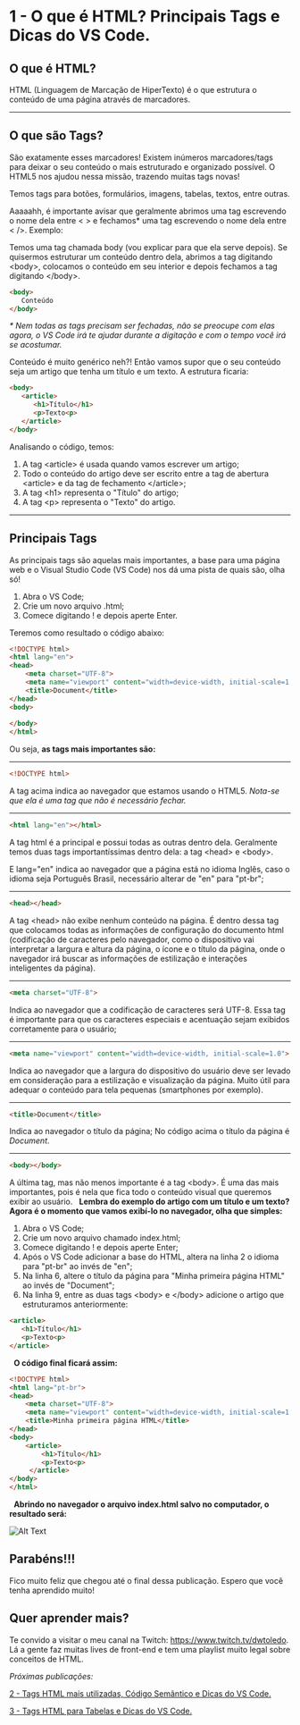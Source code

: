 # 1 - O que é HTML? Principais Tags e Dicas do VS Code.

## **O que é HTML?**

HTML (Linguagem de Marcação de HiperTexto) é o que estrutura o conteúdo de uma página através de marcadores.
___

## **O que são Tags?**

São exatamente esses marcadores! Existem inúmeros marcadores/tags para deixar o seu conteúdo o mais estruturado e organizado possível. O HTML5 nos ajudou nessa missão, trazendo muitas tags novas!

Temos tags para botões, formulários, imagens, tabelas, textos, entre outras.

Aaaaahh, é importante avisar que geralmente abrimos uma tag escrevendo o nome dela entre < > e fechamos* uma tag escrevendo o nome dela entre < />. Exemplo:

Temos uma tag chamada body (vou explicar para que ela serve depois). Se quisermos estruturar um conteúdo dentro dela, abrimos a tag digitando \<body>, colocamos o conteúdo em seu interior e depois fechamos a tag digitando \</body>.

```html
<body>
   Conteúdo
</body>
```

*\* Nem todas as tags precisam ser fechadas, não se preocupe com elas agora, o VS Code irá te ajudar durante a digitação e com o tempo você irá se acostumar.*
&nbsp;

Conteúdo é muito genérico neh?!
Então vamos supor que o seu conteúdo seja um artigo que tenha um título e um texto. A estrutura ficaria:

```html
<body>
   <article>
      <h1>Título</h1>
      <p>Texto<p>
   </article>
</body>
```

Analisando o código, temos:
1. A tag \<article> é usada quando vamos escrever um artigo;
2. Todo o conteúdo do artigo deve ser escrito entre a tag de abertura \<article> e da tag de fechamento \</article>;
3. A tag \<h1> representa o "Título" do artigo;
4. A tag \<p> representa o "Texto" do artigo.

___

## **Principais Tags**


As principais tags são aquelas mais importantes, a base para uma página web e o Visual Studio Code (VS Code) nos dá uma pista de quais são, olha só!
&nbsp;

1. Abra o VS Code;
2. Crie um novo arquivo .html;
3. Comece digitando ! e depois aperte Enter.

Teremos como resultado o código abaixo:

```html
<!DOCTYPE html>
<html lang="en">
<head>
    <meta charset="UTF-8">
    <meta name="viewport" content="width=device-width, initial-scale=1.0">
    <title>Document</title>
</head>
<body>
    
</body>
</html>
```
Ou seja, **as tags mais importantes são:**

___

```html
<!DOCTYPE html>
```
A tag acima indica ao navegador que estamos usando o HTML5.
*Nota-se que ela é uma tag que não é necessário fechar.*

___

```html
<html lang="en"></html>
```
A tag html é a principal e possui todas as outras dentro dela. Geralmente temos duas tags importantíssimas dentro dela: a tag \<head> e \<body>.

E lang="en" indica ao navegador que a página está no idioma Inglês, caso o idioma seja Português Brasil, necessário alterar de "en" para "pt-br";
___

```html
<head></head>    
```
A tag \<head> não exibe nenhum conteúdo na página. É dentro dessa tag que colocamos todas as informações de configuração do documento html (codificação de caracteres pelo navegador, como o dispositivo vai interpretar a largura e altura da página, o ícone e o título da página, onde o navegador irá buscar as informações de estilização e interações inteligentes da página).
___

```html
<meta charset="UTF-8">
```
Indica ao navegador que a codificação de caracteres será UTF-8. Essa tag é importante para que os caracteres especiais e acentuação sejam exibidos corretamente para o usuário;
___

```html
<meta name="viewport" content="width=device-width, initial-scale=1.0">
```
Indica ao navegador que a largura do dispositivo do usuário deve ser levado em consideração para a estilização e visualização da página. Muito útil para adequar o conteúdo para tela pequenas (smartphones por exemplo).
___

```html
<title>Document</title>
```
Indica ao navegador o título da página; No código acima o título da página é *Document*.
___

```html
<body></body>
```
A última tag, mas não menos importante é a tag \<body>. É uma das mais importantes, pois é nela que fica todo o conteúdo visual que queremos exibir ao usuário.
&nbsp;
**Lembra do exemplo do artigo com um título e um texto?
Agora é o momento que vamos exibí-lo no navegador, olha que simples:**

1. Abra o VS Code;
2. Crie um novo arquivo chamado index.html;
3. Comece digitando ! e depois aperte Enter;
4. Após o VS Code adicionar a base do HTML, altera na linha 2 o idioma para "pt-br" ao invés de "en";
5. Na linha 6, altere o título da página para "Minha primeira página HTML" ao invés de "Document";
6. Na linha 9, entre as duas tags \<body> e \</body> adicione o artigo que estruturamos anteriormente:
```html
<article>
   <h1>Título</h1>
   <p>Texto<p>
</article>
```
&nbsp;
**O código final ficará assim:**

```html
<!DOCTYPE html>
<html lang="pt-br">
<head>
    <meta charset="UTF-8">
    <meta name="viewport" content="width=device-width, initial-scale=1.0">
    <title>Minha primeira página HTML</title>
</head>
<body>
    <article>
        <h1>Título</h1>
        <p>Texto<p>
     </article>  
</body>
</html>
```

&nbsp;
**Abrindo no navegador o arquivo index.html salvo no computador, o resultado será:**

![Alt Text](https://dev-to-uploads.s3.amazonaws.com/i/kojrph45d04hrt7k3rq8.PNG)

## **Parabéns!!!**
Fico muito feliz que chegou até o final dessa publicação.
Espero que você tenha aprendido muito!

## **Quer aprender mais?**
Te convido a visitar o meu canal na Twitch: https://www.twitch.tv/dwtoledo.
Lá a gente faz muitas lives de front-end e tem uma playlist muito legal sobre conceitos de HTML.

*Próximas publicações:*

[2 - Tags HTML mais utilizadas, Código Semântico e Dicas do VS Code.](https://github.com/dwtoledo/posts-front-end/blob/main/2%20-%20Tags%20HTML%20mais%20utilizadas%2C%20C%C3%B3digo%20Sem%C3%A2ntico%20e%20Dicas%20do%20VS%20Code.md)

[3 - Tags HTML para Tabelas e Dicas do VS Code.](https://github.com/dwtoledo/posts-front-end/blob/main/3%20-%20Tags%20HTML%20para%20Tabelas%20e%20Dicas%20do%20VS%20Code.md)
